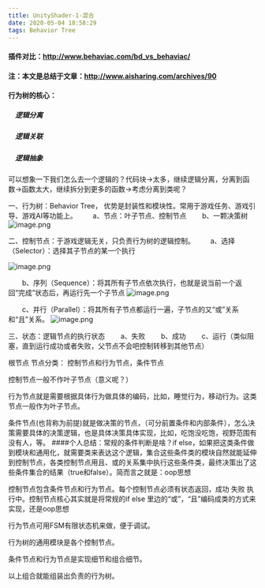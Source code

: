 ```yaml
---
title: UnityShader-1-混合
date: 2020-05-04 18:58:29
tags: Behavior Tree
---
```


#### 插件对比：http://www.behaviac.com/bd_vs_behaviac/
#### 注：本文是总结于文章：http://www.aisharing.com/archives/90
#### 行为树的核心：
##### &emsp;逻辑分离
##### &emsp;逻辑关联
##### &emsp;逻辑抽象
可以想象一下我们怎么去一个逻辑的？代码块->太多，继续逻辑分离，分离到函数->函数太大，继续拆分到更多的函数->考虑分离到类呢？

一、行为树：Behavior Tree， 优势是封装性和模块性。常用于游戏任务、游戏引导、游戏AI等功能上。
&emsp;&emsp;a、节点：叶子节点、控制节点
&emsp;&emsp;b、一颗决策树
![image.png](https://upload-images.jianshu.io/upload_images/4743656-c4572346576acc14.png?imageMogr2/auto-orient/strip%7CimageView2/2/w/1240)

二、控制节点：于游戏逻辑无关，只负责行为树的逻辑控制。
    &emsp;&emsp;a、选择（Selector）：选择其子节点的某一个执行

![image.png](https://upload-images.jianshu.io/upload_images/4743656-fa628006c590ee41.png?imageMogr2/auto-orient/strip%7CimageView2/2/w/1240)

   &emsp;&emsp;b、序列（Sequence）：将其所有子节点依次执行，也就是说当前一个返回“完成”状态后，再运行先一个子节点
![image.png](https://upload-images.jianshu.io/upload_images/4743656-808faca019fef8af.png?imageMogr2/auto-orient/strip%7CimageView2/2/w/1240)

  &emsp;&emsp;c、并行（Parallel）：将其所有子节点都运行一遍，子节点的又“或”关系和“且”关系。
![image.png](https://upload-images.jianshu.io/upload_images/4743656-0bcc7b53775e3acf.png?imageMogr2/auto-orient/strip%7CimageView2/2/w/1240)

三、状态：逻辑节点的执行状态
 &emsp;&emsp;a、失败
 &emsp;&emsp;b、成功
 &emsp;&emsp;c、运行（类似阻塞，直到运行成功或者失败，父节点不会吧控制转移到其他节点）



根节点
节点分类：
    控制节点和行为节点，条件节点

控制节点一般不作叶子节点（意义呢？）

行为节点就是需要根据具体行为做具体的编码，比如，睡觉行为，移动行为。这类节点一般作为叶子节点。

条件节点(也背称为前提)就是做决策的节点，（可分前置条件和内部条件），怎么决策需要具体的决策逻辑，也是具体决策具体实现，比如，吃饱没吃饱，视野范围有没有人，等。
####个人总结：常规的条件判断是啥？if else，如果把这类条件做到模块和通用化，就需要类来表达这个逻辑，集合这些条件类的模块自然就能延伸到控制节点，各类控制节点用且、或的关系集中执行这些条件类，最终决策出了这些条件集合的结果（true和false）。简而言之就是：oop思想

控制节点包含条件节点和行为节点。每个控制节点必须有状态返回，成功 失败 执行中。控制节点核心其实就是将常规的if else 里边的“或”，“且”编码成类的方式来实现，还是oop思想

行为节点可用FSM有限状态机来做，便于调试。


行为树的通用模块是各个控制节点。

条件节点和行为节点是实现细节和组合细节。

以上组合就能组装出负责的行为树。

